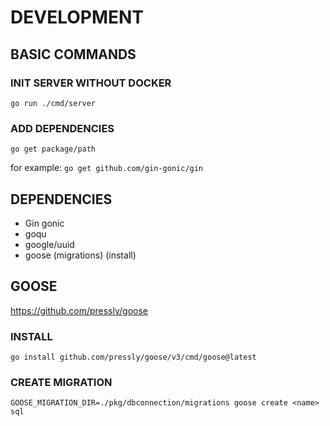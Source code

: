 # DEVELOPMENT

## BASIC COMMANDS

### INIT SERVER WITHOUT DOCKER
`go run ./cmd/server`

### ADD DEPENDENCIES
`go get package/path`

for example: `go get github.com/gin-gonic/gin`


## DEPENDENCIES
- Gin gonic
- goqu
- google/uuid
- goose (migrations) (install)


## GOOSE
https://github.com/pressly/goose

### INSTALL
`go install github.com/pressly/goose/v3/cmd/goose@latest`

### CREATE MIGRATION
`GOOSE_MIGRATION_DIR=./pkg/dbconnection/migrations goose create <name> sql`

